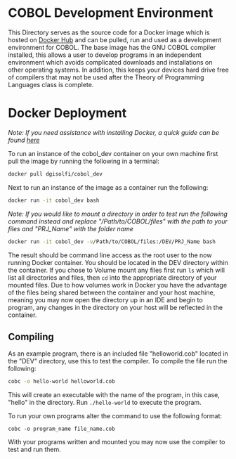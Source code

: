 # COBOL Development Environment

This Directory serves as the source code for a Docker image which is hosted on [Docker Hub](https://hub.docker.com/r/dgisolfi/cobol_dev/) and can be pulled, run and used as a development environment for COBOL. The base image has the GNU COBOL compiler installed, this allows a user to develop programs in an independent environment which avoids complicated downloads and installations on other operating systems. In addition, this keeps your devices hard drive free of compilers that may not be used after the Theory of Programming Languages class is complete.

# Docker Deployment

*Note: If you need assistance with installing Docker, a quick guide can be found [here](https://github.com/dgisolfi/LanguageDevEnvironments)*

To run an instance of the cobol_dev container on your own machine first pull the image by running the following in a terminal:

```bash
docker pull dgisolfi/cobol_dev
```

Next to run an instance of the image as a container run the following:

```bash
docker run -it cobol_dev bash
```

*Note: If you would like to mount a directory in order to test run the following command instead and replace "/Path/to/COBOL/files" with the path to your files and "PRJ_Name" with the folder name*

```bash
docker run -it cobol_dev -v/Path/to/COBOL/files:/DEV/PRJ_Name bash
```

The result should be command line access as the root user to the now running Docker container. You should be located in the DEV directory within the container. If you chose to Volume mount any files first run `ls` which will list all directories and files, then `cd` into the appropriate directory of your mounted files. Due to how volumes work in Docker you have the advantage of the files being shared between the container and your host machine, meaning you may now open the directory up in an IDE and begin to program, any changes in the directory on your host will be reflected in the container.

## Compiling

As an example program, there is an included file "helloworld.cob" located in the "DEV" directory, use this to test the compiler. To compile the file run the following:

```bash
cobc -o hello-world helloworld.cob
```

This will create an executable with the name of the program, in this case, "hello" in the directory. Run `./hello-world` to execute the program.

To run your own programs alter the command to use the following format:

`cobc -o program_name file_name.cob`

With your programs written and mounted you may now use the compiler to test and run them.